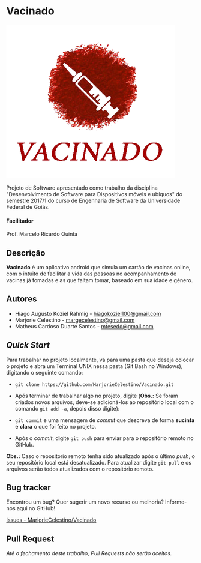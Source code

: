 # Vacinado

![](https://raw.githubusercontent.com/MarjorieCelestino/Vacinado/master/Vacinado/app/src/main/res/drawable/slogan_com_texto.png)

Projeto de Software apresentado como trabalho da disciplina "Desenvolvimento de Software para Dispositivos móveis e ubíquos" do semestre 2017/1 do curso de Engenharia de Software da Universidade Federal de Goiás.

#### Facilitador
Prof. Marcelo Ricardo Quinta

Descrição
---------
**Vacinado** é um aplicativo android que simula um cartão de vacinas online, com o intuito de facilitar a vida das pessoas no acompanhamento de vacinas já tomadas e as que faltam tomar, baseado em sua idade e gênero.

Autores
-------
 * Hiago Augusto Koziel Rahmig - <hiagokoziel100@gmail.com>
 * Marjorie Celestino - <margecelestino@gmail.com>
 * Matheus Cardoso Duarte Santos - <mtesedd@gmail.com>

*Quick Start*
-------------
Para trabalhar no projeto localmente, vá para uma pasta que deseja colocar o projeto e abra um Terminal UNIX nessa pasta (Git Bash no Windows), digitando o seguinte comando:

* `git clone https://github.com/MarjorieCelestino/Vacinado.git`

* Após terminar de trabalhar algo no projeto, digite (**Obs.:** Se foram criados novos arquivos, deve-se adicioná-los ao repositório local com o comando `git add -a`, depois disso digite):

* `git commit` e uma mensagem de *commit* que descreva de forma **sucinta** e **clara** o que foi feito no projeto.

* Após o *commit*, digite `git push` para enviar para o repositório remoto no GitHub.

**Obs.:** Caso o repositório remoto tenha sido atualizado após o último *push*, o seu repositório local está desatualizado. Para atualizar digite `git pull` e os arquivos serão todos atualizados com o repositório remoto.


Bug tracker
-----------
Encontrou um bug? Quer sugerir um novo recurso ou melhoria? Informe-nos aqui no GitHub!

[Issues - MarjorieCelestino/Vacinado](https://github.com/MarjorieCelestino/Vacinado/issues)

Pull Request
------------
*Até o fechamento deste trabalho, Pull Requests não serão aceitos.*
